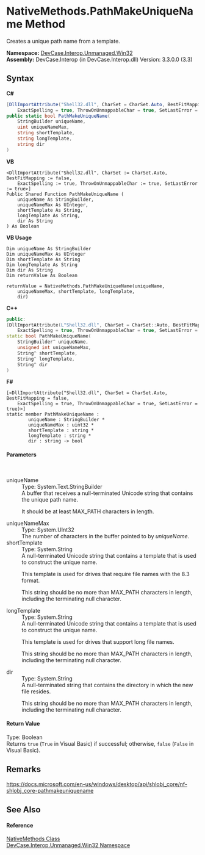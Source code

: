 # NativeMethods.PathMakeUniqueName Method 
 

Creates a unique path name from a template.

**Namespace:**&nbsp;<a href="N_DevCase_Interop_Unmanaged_Win32">DevCase.Interop.Unmanaged.Win32</a><br />**Assembly:**&nbsp;DevCase.Interop (in DevCase.Interop.dll) Version: 3.3.0.0 (3.3)

## Syntax

**C#**<br />
``` C#
[DllImportAttribute("Shell32.dll", CharSet = CharSet.Auto, BestFitMapping = false, 
	ExactSpelling = true, ThrowOnUnmappableChar = true, SetLastError = true)]
public static bool PathMakeUniqueName(
	StringBuilder uniqueName,
	uint uniqueNameMax,
	string shortTemplate,
	string longTemplate,
	string dir
)
```

**VB**<br />
``` VB
<DllImportAttribute("Shell32.dll", CharSet := CharSet.Auto, BestFitMapping := false, 
	ExactSpelling := true, ThrowOnUnmappableChar := true, SetLastError := true>]
Public Shared Function PathMakeUniqueName ( 
	uniqueName As StringBuilder,
	uniqueNameMax As UInteger,
	shortTemplate As String,
	longTemplate As String,
	dir As String
) As Boolean
```

**VB Usage**<br />
``` VB Usage
Dim uniqueName As StringBuilder
Dim uniqueNameMax As UInteger
Dim shortTemplate As String
Dim longTemplate As String
Dim dir As String
Dim returnValue As Boolean

returnValue = NativeMethods.PathMakeUniqueName(uniqueName, 
	uniqueNameMax, shortTemplate, longTemplate, 
	dir)
```

**C++**<br />
``` C++
public:
[DllImportAttribute(L"Shell32.dll", CharSet = CharSet::Auto, BestFitMapping = false, 
	ExactSpelling = true, ThrowOnUnmappableChar = true, SetLastError = true)]
static bool PathMakeUniqueName(
	StringBuilder^ uniqueName, 
	unsigned int uniqueNameMax, 
	String^ shortTemplate, 
	String^ longTemplate, 
	String^ dir
)
```

**F#**<br />
``` F#
[<DllImportAttribute("Shell32.dll", CharSet = CharSet.Auto, BestFitMapping = false, 
	ExactSpelling = true, ThrowOnUnmappableChar = true, SetLastError = true)>]
static member PathMakeUniqueName : 
        uniqueName : StringBuilder * 
        uniqueNameMax : uint32 * 
        shortTemplate : string * 
        longTemplate : string * 
        dir : string -> bool 

```


#### Parameters
&nbsp;<dl><dt>uniqueName</dt><dd>Type: System.Text.StringBuilder<br />A buffer that receives a null-terminated Unicode string that contains the unique path name. 

 It should be at least MAX_PATH characters in length.</dd><dt>uniqueNameMax</dt><dd>Type: System.UInt32<br />The number of characters in the buffer pointed to by *uniqueName*.</dd><dt>shortTemplate</dt><dd>Type: System.String<br />A null-terminated Unicode string that contains a template that is used to construct the unique name. 

 This template is used for drives that require file names with the 8.3 format. 

 This string should be no more than MAX_PATH characters in length, including the terminating null character.</dd><dt>longTemplate</dt><dd>Type: System.String<br />A null-terminated Unicode string that contains a template that is used to construct the unique name. 

 This template is used for drives that support long file names. 

 This string should be no more than MAX_PATH characters in length, including the terminating null character.</dd><dt>dir</dt><dd>Type: System.String<br />A null-terminated string that contains the directory in which the new file resides. 

 This string should be no more than MAX_PATH characters in length, including the terminating null character.</dd></dl>

#### Return Value
Type: Boolean<br />Returns `true` (`True` in Visual Basic) if successful; otherwise, `false` (`False` in Visual Basic).

## Remarks
<a href="https://docs.microsoft.com/en-us/windows/desktop/api/shlobj_core/nf-shlobj_core-pathmakeuniquename" target="_blank">https://docs.microsoft.com/en-us/windows/desktop/api/shlobj_core/nf-shlobj_core-pathmakeuniquename</a>

## See Also


#### Reference
<a href="T_DevCase_Interop_Unmanaged_Win32_NativeMethods">NativeMethods Class</a><br /><a href="N_DevCase_Interop_Unmanaged_Win32">DevCase.Interop.Unmanaged.Win32 Namespace</a><br />
